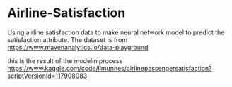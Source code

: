 # Airline-Satisfaction
Using airline satisfaction data to make neural network model to predict the satisfaction attribute. The dataset is from https://www.mavenanalytics.io/data-playground

this is the result of the modelin process https://www.kaggle.com/code/limunnes/airlinepassengersatisfaction?scriptVersionId=117908083
